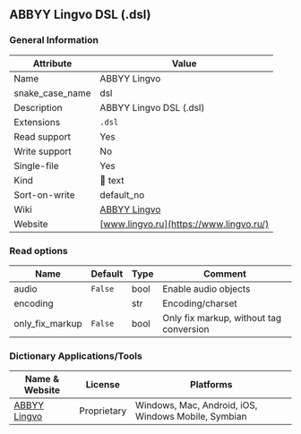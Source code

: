## ABBYY Lingvo DSL (.dsl)

### General Information

| Attribute       | Value                                                      |
| --------------- | ---------------------------------------------------------- |
| Name            | ABBYY Lingvo                                               |
| snake_case_name | dsl                                                        |
| Description     | ABBYY Lingvo DSL (.dsl)                                    |
| Extensions      | `.dsl`                                                     |
| Read support    | Yes                                                        |
| Write support   | No                                                         |
| Single-file     | Yes                                                        |
| Kind            | 📝 text                                                     |
| Sort-on-write   | default_no                                                 |
| Wiki            | [ABBYY Lingvo](https://ru.wikipedia.org/wiki/ABBYY_Lingvo) |
| Website         | [www.lingvo.ru](https://www.lingvo.ru/)                    |

### Read options

| Name            | Default | Type | Comment                                 |
| --------------- | ------- | ---- | --------------------------------------- |
| audio           | `False` | bool | Enable audio objects                    |
| encoding        |         | str  | Encoding/charset                        |
| only_fix_markup | `False` | bool | Only fix markup, without tag conversion |



### Dictionary Applications/Tools

| Name & Website                         | License     | Platforms                                           |
| -------------------------------------- | ----------- | --------------------------------------------------- |
| [ABBYY Lingvo](https://www.lingvo.ru/) | Proprietary | Windows, Mac, Android, iOS, Windows Mobile, Symbian |
